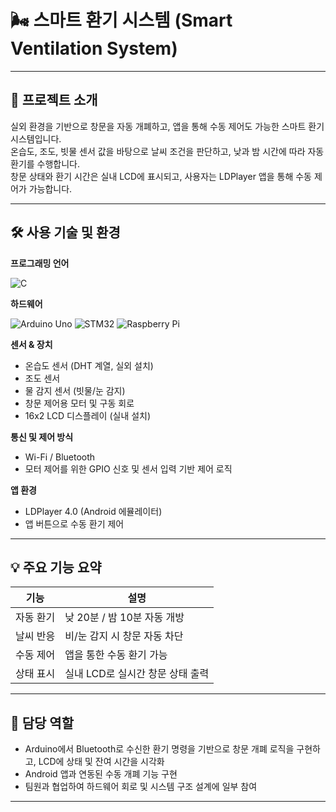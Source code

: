 # 🌬️ 스마트 환기 시스템 (Smart Ventilation System)

---

## 📌 프로젝트 소개

실외 환경을 기반으로 창문을 자동 개폐하고, 앱을 통해 수동 제어도 가능한 스마트 환기 시스템입니다.  
온습도, 조도, 빗물 센서 값을 바탕으로 날씨 조건을 판단하고, 낮과 밤 시간에 따라 자동 환기를 수행합니다.  
창문 상태와 환기 시간은 실내 LCD에 표시되고, 사용자는 LDPlayer 앱을 통해 수동 제어가 가능합니다.

---

## 🛠️ 사용 기술 및 환경

**프로그래밍 언어**  

![C](https://img.shields.io/badge/C-00599C?style=flat&logo=c&logoColor=white)

**하드웨어**  

![Arduino Uno](https://img.shields.io/badge/Arduino%20Uno-00979D?style=flat&logo=arduino&logoColor=white)
![STM32](https://img.shields.io/badge/STM32-CubeIDE-blue)
![Raspberry Pi](https://img.shields.io/badge/Raspberry%20Pi-C51A4A?style=flat&logo=raspberrypi&logoColor=white)

**센서 & 장치**  

- 온습도 센서 (DHT 계열, 실외 설치)  
- 조도 센서  
- 물 감지 센서 (빗물/눈 감지)  
- 창문 제어용 모터 및 구동 회로  
- 16x2 LCD 디스플레이 (실내 설치)

**통신 및 제어 방식**  
- Wi-Fi / Bluetooth  
- 모터 제어를 위한 GPIO 신호 및 센서 입력 기반 제어 로직

**앱 환경**  
- LDPlayer 4.0 (Android 에뮬레이터)  
- 앱 버튼으로 수동 환기 제어

---

## 💡 주요 기능 요약

| 기능 | 설명 |
|------|------|
| 자동 환기 | 낮 20분 / 밤 10분 자동 개방 |
| 날씨 반응 | 비/눈 감지 시 창문 자동 차단 |
| 수동 제어 | 앱을 통한 수동 환기 가능 |
| 상태 표시 | 실내 LCD로 실시간 창문 상태 출력 |

---

## 👤 담당 역할

- Arduino에서 Bluetooth로 수신한 환기 명령을 기반으로 창문 개폐 로직을 구현하고, LCD에 상태 및 잔여 시간을 시각화  
- Android 앱과 연동된 수동 개폐 기능 구현  
- 팀원과 협업하여 하드웨어 회로 및 시스템 구조 설계에 일부 참여


---

